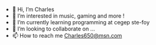- 👋 Hi, I’m Charles
- 👀 I’m interested in music, gaming and more !
- 🌱 I’m currently learning programming at cegep ste-foy
- 💞️ I’m looking to collaborate on ...
- 📫 How to reach me Charles650@msn.com

<!---
Thower56/Thower56 is a ✨ special ✨ repository because its `README.md` (this file) appears on your GitHub profile.
You can click the Preview link to take a look at your changes.
--->
